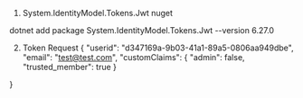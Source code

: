1. System.IdentityModel.Tokens.Jwt nuget

dotnet add package System.IdentityModel.Tokens.Jwt --version 6.27.0

2. Token Request
{
    "userid": "d347169a-9b03-41a1-89a5-0806aa949dbe",
    "email": "test@test.com",
    "customClaims": {
        "admin": false,
        "trusted_member": true
    }

}

